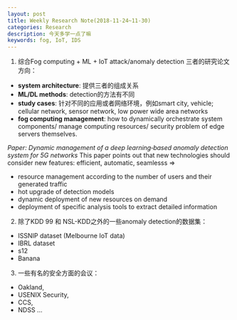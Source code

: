 ```yaml
---
layout: post
title: Weekly Research Note(2018-11-24~11-30)
categories: Research
description: 今天多学一点了嘛
keywords: fog, IoT, IDS
---
```


1. 综合Fog computing + ML + IoT attack/anomaly detection 三者的研究论文方向：
* **system architecture**: 提供三者的组成关系
* **ML/DL methods**: detection的方法有不同
* **study cases**: 针对不同的应用或者网络环境，例如smart city, vehicle; cellular network, sensor network, low power wide area networks
* **fog computing management**: how to dynamically orchestrate system components/ manage computing resources/ security problem of edge servers themselves.

*Paper: Dynamic management of a deep learning‑based anomaly detection
system for 5G networks*
This paper points out that new technologies should consider new features: efficient, automatic, seamlesss => 
* resource management according to the number of users and their generated traffic
* hot upgrade of detection models
* dynamic deployment of new resources on demand
* deployment of specific analysis tools to extract detailed information

2. 除了KDD 99 和 NSL-KDD之外的一些anomaly detection的数据集：
* ISSNIP dataset (Melbourne IoT data)
* IBRL dataset
* s12
* Banana

3. 一些有名的安全方面的会议：
* Oakland,
* USENIX Security,
* CCS,
* NDSS ... 


